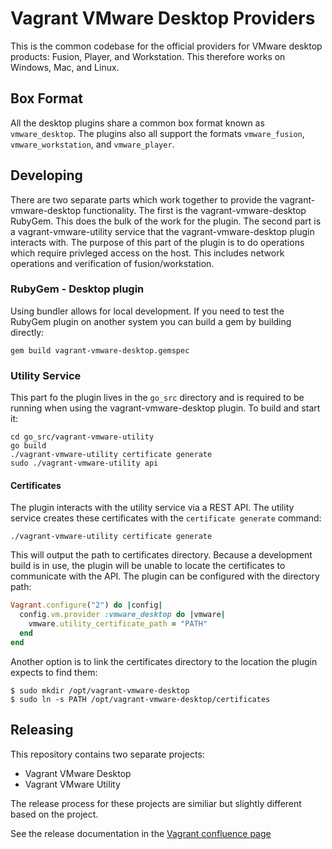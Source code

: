 # Vagrant VMware Desktop Providers

This is the common codebase for the official providers for VMware
desktop products: Fusion, Player, and Workstation. This therefore works
on Windows, Mac, and Linux.

## Box Format

All the desktop plugins share a common box format known as `vmware_desktop`.
The plugins also all support the formats `vmware_fusion`, `vmware_workstation`,
and `vmware_player`.

## Developing

There are two separate parts which work together to provide the vagrant-vmware-desktop
functionality. The first is the vagrant-vmware-desktop RubyGem. This does the bulk of 
the work for the plugin. The second part is a vagrant-vmware-utility service that the
vagrant-vmware-desktop plugin interacts with. The purpose of this part of the plugin
is to do operations which require privleged access on the host. This includes network
operations and verification of fusion/workstation.

### RubyGem - Desktop plugin

Using bundler allows for local development. If you need to test the RubyGem plugin 
on another system you can build a gem by building directly:

```shell
gem build vagrant-vmware-desktop.gemspec
```

### Utility Service

This part fo the plugin lives in the `go_src` directory and is required to be
running when using the vagrant-vmware-desktop plugin. To build and start it:

```shell
cd go_src/vagrant-vmware-utility
go build
./vagrant-vmware-utility certificate generate
sudo ./vagrant-vmware-utility api
```

#### Certificates

The plugin interacts with the utility service via a REST API. The utility service creates
these certificates with the `certificate generate` command:

```shell
./vagrant-vmware-utility certificate generate
```

This will output the path to certificates directory. Because a development build is in
use, the plugin will be unable to locate the certificates to communicate with the API.
The plugin can be configured with the directory path:

```ruby
Vagrant.configure("2") do |config|
  config.vm.provider :vmware_desktop do |vmware|
    vmware.utility_certificate_path = "PATH"
  end
end
```

Another option is to link the certificates directory to the location the plugin
expects to find them:

```shell
$ sudo mkdir /opt/vagrant-vmware-desktop
$ sudo ln -s PATH /opt/vagrant-vmware-desktop/certificates
```

## Releasing

This repository contains two separate projects:

* Vagrant VMware Desktop
* Vagrant VMware Utility

The release process for these projects are similiar but slightly different based on the
project.

See the release documentation in the [Vagrant confluence page](https://hashicorp.atlassian.net/wiki/spaces/vagrant/pages/1039532466/Vagrant+VMware)
